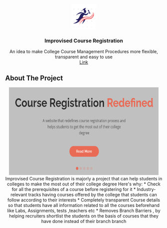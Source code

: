 



<!-- PROJECT LOGO -->
<br />
<p align="center">
    <img src="static/img/favicon.png" alt="Logo" width="80" height="80">
  </a>

  <h3 align="center">Improvised Course Registration</h3>

  <p align="center">
    An idea to make College Course Management Procedures more flexible, transparent and easy to use
    <br />
    <a href="http://improvised-course-registration.herokuapp.com/">Link</a>
  </p>
</p>





<!-- ABOUT THE PROJECT -->
## About The Project

<p align="center">
    <img src="static/img/intro.png" alt="Logo" width="480" height="280">
  </a>
Improvised Course Registration is majorly a project that can help students in colleges to make the most out of their college degree
Here's why:
* Check for all the prerequisites of a course before registering for it
* Industry-relevant tracks having courses offered by the college that students can follow according to their interests
* Completely transparent Course details so that students have all information related to all the courses beforehand like Labs, Assignments, tests ,teachers etc 
* Removes Branch Barriers ,  by helping recruiters shortlist the students on the basis of courses that they have done instead of their branch branch


